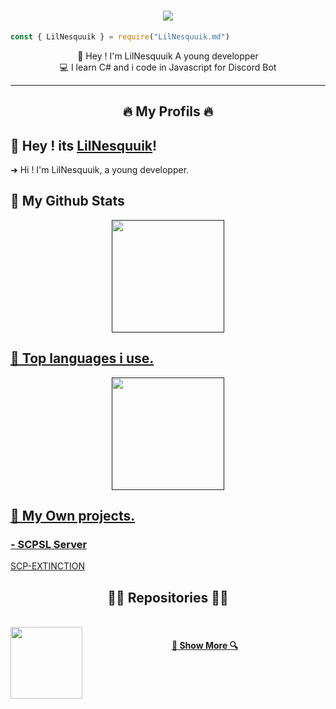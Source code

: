 <h1 align="center">
  <a href="https://git.io/typing-svg">
    <img src="https://readme-typing-svg.herokuapp.com/?lines=Hey+!;I'm+LilNesquuik...;A+Young+Developper+!&center=true&size=30&color=#F8F8FF">
  </a>
</h1>

```js
const { LilNesquuik } = require("LilNesquuik.md")
```

<p align="center">
  👋 Hey ! I'm LilNesquuik A young developper
  <br>
  💻 I learn C# and i code in Javascript for Discord Bot
</p>

<hr>
<h2 align="center">🔥 My Profils 🔥</h2>



## 🍪 Hey ! its <a href="https://github.com/LilNesquuik" target="_blank">LilNesquuik</a>!
➜ Hi ! I'm LilNesquuik, a young developper.

## 🐒 My Github Stats

<div align="center">
  <a href="">
  <img height="180em" src="https://github-readme-stats.vercel.app/api?username=LilNesquuik&show_icons=true&theme=dark"/>
</div>

## 👻 Top languages i use.

<div align="center">
  <a href="">
  <img height="180em" src="https://github-readme-stats.vercel.app/api/top-langs/?username=LilNesquuik&langs_count=10&show_icons=true&theme=dark"/>
</div>

## 🥳 My Own projects.
  
### - SCPSL Server 
<a href="https://discord.gg/jau9CHRxs2" target="_blank">SCP-EXTINCTION</a>

<h2 align="center">👨‍💻 Repositories 👨‍💻</h2>
<br>
<div width="100%" align="center">
  <a align="left" href="https://github.com/LilNesquuik/LilNesquuik" title="Config"><img align="left" height="115" src="https://github-readme-stats.vercel.app/api/pin/?username=LilNesquuik&repo=LilNesquuik&theme=react&border_color=F8F8FF&border_radius=10"></a>
</div>
<h4 align="center">
  <a href="https://github.com/LilNesquuik?tab=repositories" title="Show Repositories">🔎 Show More 🔍</a>
</h4>
  
 
